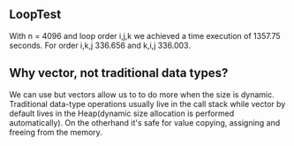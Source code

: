 ## LoopTest

With n = 4096 and loop order i,j,k we achieved a time execution of 1357.75 seconds. For order i,k,j 336.656 and k,i,j 336.003.

## Why vector<T>, not traditional data types?

We can use but vectors allow us to to do more when the size is dynamic. Traditional data-type operations usually live in the call stack while vector by default lives in the Heap(dynamic size allocation is performed automatically). On the otherhand it's safe for value copying, assigning and freeing from the memory.
